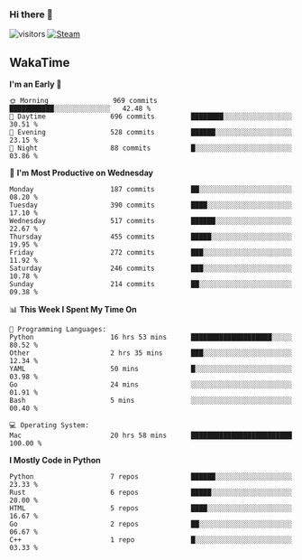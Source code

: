 ### Hi there 👋

![visitors](https://visitor-badge.glitch.me/badge?page_id=zhourunlai)
[![Steam](https://img.shields.io/badge/dynamic/json?url=https%3A%2F%2Fapi.swo.moe%2Fstats%2Fsteamgames%2F76561198285156854&query=count&color=0b1a37&label=Steam&labelColor=134375&logo=steam&suffix=+games&cacheSeconds=3600)](http://steamcommunity.com/profiles/76561198285156854)

## WakaTime
<!--START_SECTION:waka-->
**I'm an Early 🐤** 

```text
🌞 Morning                969 commits         ███████████░░░░░░░░░░░░░░   42.48 % 
🌆 Daytime                696 commits         ████████░░░░░░░░░░░░░░░░░   30.51 % 
🌃 Evening                528 commits         ██████░░░░░░░░░░░░░░░░░░░   23.15 % 
🌙 Night                  88 commits          █░░░░░░░░░░░░░░░░░░░░░░░░   03.86 % 
```
📅 **I'm Most Productive on Wednesday** 

```text
Monday                   187 commits         ██░░░░░░░░░░░░░░░░░░░░░░░   08.20 % 
Tuesday                  390 commits         ████░░░░░░░░░░░░░░░░░░░░░   17.10 % 
Wednesday                517 commits         ██████░░░░░░░░░░░░░░░░░░░   22.67 % 
Thursday                 455 commits         █████░░░░░░░░░░░░░░░░░░░░   19.95 % 
Friday                   272 commits         ███░░░░░░░░░░░░░░░░░░░░░░   11.92 % 
Saturday                 246 commits         ███░░░░░░░░░░░░░░░░░░░░░░   10.78 % 
Sunday                   214 commits         ██░░░░░░░░░░░░░░░░░░░░░░░   09.38 % 
```


📊 **This Week I Spent My Time On** 

```text
💬 Programming Languages: 
Python                   16 hrs 53 mins      ████████████████████░░░░░   80.52 % 
Other                    2 hrs 35 mins       ███░░░░░░░░░░░░░░░░░░░░░░   12.34 % 
YAML                     50 mins             █░░░░░░░░░░░░░░░░░░░░░░░░   03.98 % 
Go                       24 mins             ░░░░░░░░░░░░░░░░░░░░░░░░░   01.91 % 
Bash                     5 mins              ░░░░░░░░░░░░░░░░░░░░░░░░░   00.40 % 

💻 Operating System: 
Mac                      20 hrs 58 mins      █████████████████████████   100.00 % 
```

**I Mostly Code in Python** 

```text
Python                   7 repos             ██████░░░░░░░░░░░░░░░░░░░   23.33 % 
Rust                     6 repos             █████░░░░░░░░░░░░░░░░░░░░   20.00 % 
HTML                     5 repos             ████░░░░░░░░░░░░░░░░░░░░░   16.67 % 
Go                       2 repos             ██░░░░░░░░░░░░░░░░░░░░░░░   06.67 % 
C++                      1 repo              █░░░░░░░░░░░░░░░░░░░░░░░░   03.33 % 
```




<!--END_SECTION:waka-->
